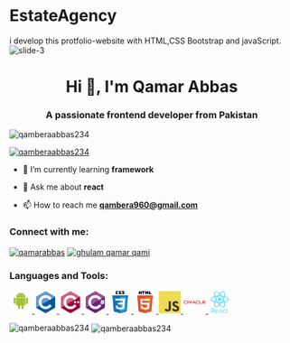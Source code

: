 # EstateAgency
i develop this protfolio-website with HTML,CSS Bootstrap and javaScript.
![slide-3](https://user-images.githubusercontent.com/97398202/156931672-26e69e38-55e6-424a-a66e-66a366381563.jpg)
 <h1 align="center">Hi 👋, I'm Qamar Abbas</h1>
<h3 align="center">A passionate frontend developer from Pakistan</h3>

<p align="left"> <img src="https://komarev.com/ghpvc/?username=qamberaabbas234&label=Profile%20views&color=0e75b6&style=flat" alt="qamberaabbas234" /> </p>

<p align="left"> <a href="https://github.com/ryo-ma/github-profile-trophy"><img src="https://github-profile-trophy.vercel.app/?username=qamberaabbas234" alt="qamberaabbas234" /></a> </p>

- 🌱 I’m currently learning **framework**

- 💬 Ask me about **react**

- 📫 How to reach me **qambera960@gmail.com**

<h3 align="left">Connect with me:</h3>
<p align="left">
<a href="https://twitter.com/qamarabbas" target="blank"><img align="center" src="https://raw.githubusercontent.com/rahuldkjain/github-profile-readme-generator/master/src/images/icons/Social/twitter.svg" alt="qamarabbas" height="30" width="40" /></a>
<a href="https://fb.com/ghulam qamar qami" target="blank"><img align="center" src="https://raw.githubusercontent.com/rahuldkjain/github-profile-readme-generator/master/src/images/icons/Social/facebook.svg" alt="ghulam qamar qami" height="30" width="40" /></a>
</p>

<h3 align="left">Languages and Tools:</h3>
<p align="left"> <a href="https://developer.android.com" target="_blank" rel="noreferrer"> <img src="https://raw.githubusercontent.com/devicons/devicon/master/icons/android/android-original-wordmark.svg" alt="android" width="40" height="40"/> </a> <a href="https://www.cprogramming.com/" target="_blank" rel="noreferrer"> <img src="https://raw.githubusercontent.com/devicons/devicon/master/icons/c/c-original.svg" alt="c" width="40" height="40"/> </a> <a href="https://www.w3schools.com/cpp/" target="_blank" rel="noreferrer"> <img src="https://raw.githubusercontent.com/devicons/devicon/master/icons/cplusplus/cplusplus-original.svg" alt="cplusplus" width="40" height="40"/> </a> <a href="https://www.w3schools.com/cs/" target="_blank" rel="noreferrer"> <img src="https://raw.githubusercontent.com/devicons/devicon/master/icons/csharp/csharp-original.svg" alt="csharp" width="40" height="40"/> </a> <a href="https://www.w3schools.com/css/" target="_blank" rel="noreferrer"> <img src="https://raw.githubusercontent.com/devicons/devicon/master/icons/css3/css3-original-wordmark.svg" alt="css3" width="40" height="40"/> </a> <a href="https://www.w3.org/html/" target="_blank" rel="noreferrer"> <img src="https://raw.githubusercontent.com/devicons/devicon/master/icons/html5/html5-original-wordmark.svg" alt="html5" width="40" height="40"/> </a> <a href="https://developer.mozilla.org/en-US/docs/Web/JavaScript" target="_blank" rel="noreferrer"> <img src="https://raw.githubusercontent.com/devicons/devicon/master/icons/javascript/javascript-original.svg" alt="javascript" width="40" height="40"/> </a> <a href="https://www.oracle.com/" target="_blank" rel="noreferrer"> <img src="https://raw.githubusercontent.com/devicons/devicon/master/icons/oracle/oracle-original.svg" alt="oracle" width="40" height="40"/> </a> <a href="https://reactjs.org/" target="_blank" rel="noreferrer"> <img src="https://raw.githubusercontent.com/devicons/devicon/master/icons/react/react-original-wordmark.svg" alt="react" width="40" height="40"/> </a> </p>

<p><img align="left" src="https://github-readme-stats.vercel.app/api/top-langs?username=qamberaabbas234&show_icons=true&locale=en&layout=compact" alt="qamberaabbas234" /></p>

<p>&nbsp;<img align="center" src="https://github-readme-stats.vercel.app/api?username=qamberaabbas234&show_icons=true&locale=en" alt="qamberaabbas234" /></p>
